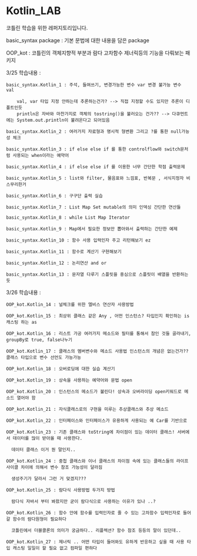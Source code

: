 # Kotlin_LAB
코틀린 학습을 위한 레퍼지토리입니다.


basic_syntax package : 기본 문법에 대한 내용을 담은 package
  
OOP_kot : 코틀린의 객체지향적 부분과 람다 고차함수 제너릭등의 기능을 다뤄보는 패키지 

3/25 학습내용 : 
  
    basic_syntax.Kotlin_1 : 주석, 들여쓰기, 변경가능한 변수 var 변경 불가능 변수 val
      
        val, var 타입 지정 안하는데 추론하는건가? --> 직접 지정할 수도 있지만 추론이 디폴트인듯 
        println은 자바와 마찬가지로 객체의 tostring()을 불러오는 건가?? --> 다큐먼트에는 System.out.println이 불려온다고 되어있음
      
    basic_syntax.Kotlin_2 : 여러가지 자료형과 명시적 형변환 그리고 ?를 통한 null가능성 체크
  
    basic_syntax.Kotlin_3 : if else else if 를 통한 controlflow와 switch문처럼 사용되는 when이라는 예약어
      
    basic_syntax.Kotlin_4 : if else else if 를 이용한 너무 간단한 학점 출력문제 
    
    basic_syntax.Kotlin_5 : list와 filter, 물음표와 느낌표, 반복문 , 서식지정자 비스무리한거
    
    basic_syntax.Kotlin_6 : 구구단 출력 실습
    
    basic_syntax.Kotlin_7 : List Map Set mutable의 의미 인덱싱 간단한 연산들
    
    basic_syntax.Kotlin_8 : while List Map Iterator
    
    basic_syntax.Kotlin_9 : Map에서 필요한 정보만 뽑아와서 출력하는 간단한 예제 
    
    basic_syntax.Kotlin_10 : 함수 사용 입력인자 주고 리턴해보기 ez
    
    basic_syntax.Kotlin_11 : 함수로 계산기 구현해보기
    
    basic_syntax.Kotlin_12 : 논리연산 and or
    
    basic_syntax.Kotlin_13 : 문자열 다루기 스플릿을 중심으로 스플릿이 배열을 반환하는 듯

3/26 학습내용 :
    
    OOP_kot.Kotlin_14 : 널체크를 위한 엘비스 연산자 사용방법 
    
    OOP_kot.Kotlin_15 : 최상위 클래스 같은 Any , 어떤 인스턴스? 타입인지 확인하는 is 캐스팅 하는 as
    
    OOP_kot.Kotlin_16 : 리스트 가공 여러가지 메소드와 필터를 통해서 참인 것들 골라내기, groupBy로 true, false나누기 
    
    OOP_kot.Kotlin_17 : 클래스의 멤버변수와 메소드 사용법 인스턴스의 개념은 없는건가?? 클래스 타입으로 변수 선언도 가능가능
    
    OOP_kot.Kotlin_18 : 오버로딩에 대한 실습 계산기
    
    OOP_kot.Kotlin_19 : 상속을 사용하는 예약어와 문법 open 
    
    OOP_kot.Kotlin_20 : 인스턴스의 메소드가 불린다! 상속과 오버라이딩 open키워드로 메소드 열어야 함
    
    OOP_kot.Kotlin_21 : 자식클래스로의 구현을 미루는 추상클래스와 추상 메소드 
    
    OOP_kot.Kotlin_22 : 인터페이스와 인터페이스가 유용하게 사용되는 예 Car를 기반으로 
    
    OOP_kot.Kotlin_23 : 기존 클래스와 toString에 차이점이 있는 데이터 클래스! 서버에서 데이터를 많이 받아올 때 사용한다. 
      
      데이터 클래스 이거 뭔 말인지..
    
    OOP_kot.Kotlin_24 : 중첩 클래스와 이너 클래스의 차이점 속에 있는 클래스들의 라이프사이클 차이에 의해서 변수 참조 가능성이 달라짐
    
      생성주기가 달라서 그런 거 맞겠지???
      
    OOP_kot.Kotlin_25 : 람다식 사용방법 두가지 방법 
      
      람다식 자바서 부터 봐왔지만 굳이 람다식으로 사용하는 이유가 있나 ..?
    
    OOP_kot.Kotlin_26 : 함수 안에 함수를 입력인자로 줄 수 있는 고차함수 입력인자로 들어갈 함수의 람다원형이 필요하다
    
      코틀린에서 더블콜론의 의미가 궁금하다.. 리플렉션? 함수 참조 등등의 말이 있던데.. 
    
    OOP_kot.Kotlin_27 : 제너릭 .. 어떤 타입이 들어와도 유하게 반응하고 싶을 때 사용 타입 캐스팅 일일이 할 필요 없고 컴파일 편하다
    
    
